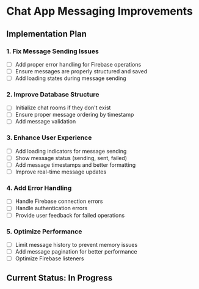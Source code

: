 # Chat App Messaging Improvements

## Implementation Plan

### 1. Fix Message Sending Issues
- [ ] Add proper error handling for Firebase operations
- [ ] Ensure messages are properly structured and saved
- [ ] Add loading states during message sending

### 2. Improve Database Structure
- [ ] Initialize chat rooms if they don't exist
- [ ] Ensure proper message ordering by timestamp
- [ ] Add message validation

### 3. Enhance User Experience
- [ ] Add loading indicators for message sending
- [ ] Show message status (sending, sent, failed)
- [ ] Add message timestamps and better formatting
- [ ] Improve real-time message updates

### 4. Add Error Handling
- [ ] Handle Firebase connection errors
- [ ] Handle authentication errors
- [ ] Provide user feedback for failed operations

### 5. Optimize Performance
- [ ] Limit message history to prevent memory issues
- [ ] Add message pagination for better performance
- [ ] Optimize Firebase listeners

## Current Status: In Progress

